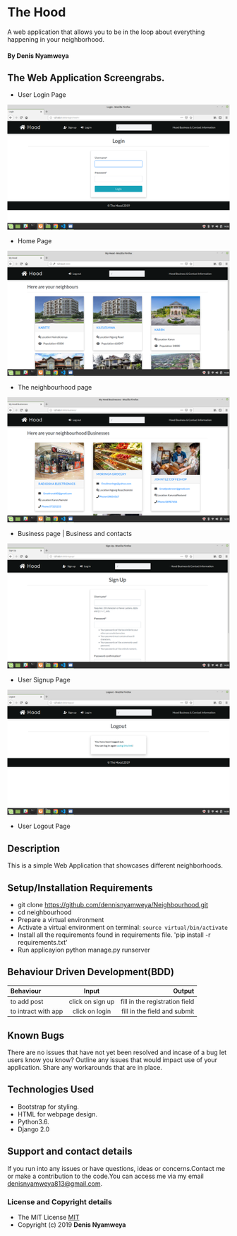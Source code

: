 # The Hood

 A web application that allows you to be in the loop about everything happening in your neighborhood.

#### By **Denis Nyamweya**

## The Web Application Screengrabs.

* User Login Page

![User Login](static/images/1.png)

* Home Page

![Home Page](static/images/3.png)

* The neighbourhood page

![Biz In The Hood](static/images/4.png)

* Business page | Business and contacts

![User Sign Up](static/images/2.png)

* User Signup Page

![User Logout](static/images/5.png)

* User Logout Page

## Description
This is a simple Web Application that showcases different neighborhoods.

## Setup/Installation Requirements
* git clone https://github.com/dennisnyamweya/Neighbourhood.git
* cd  neighbourhood
* Prepare a virtual environment
* Activate a virtual environment on terminal: `source virtual/bin/activate`
* Install all the requirements found in requirements file. 'pip install -r requirements.txt'
* Run applicayion python manage.py runserver
## Behaviour Driven Development(BDD)

| Behaviour | Input | Output |
| :---------------- | :---------------: | ------------------: |
| to add post | click on sign up |  fill in the registration field |
| to intract with app | click on login | fill in the field  and submit |
## Known Bugs
There are no issues that have not yet been resolved and incase of a bug  let users know you know? Outline any issues that would impact use of your application. Share any workarounds that are in place. 

## Technologies Used
* Bootstrap for styling.
* HTML for webpage design.
* Python3.6.
* Django 2.0

## Support and contact details
 If you run into any issues or have questions, ideas or concerns.Contact me or make a contribution to the code.You can access me via my email denisnyamweya813@gmail.com.
### License and Copyright details
* The MIT License [MIT](LICENSE)
* Copyright (c) 2019 **Denis Nyamweya**